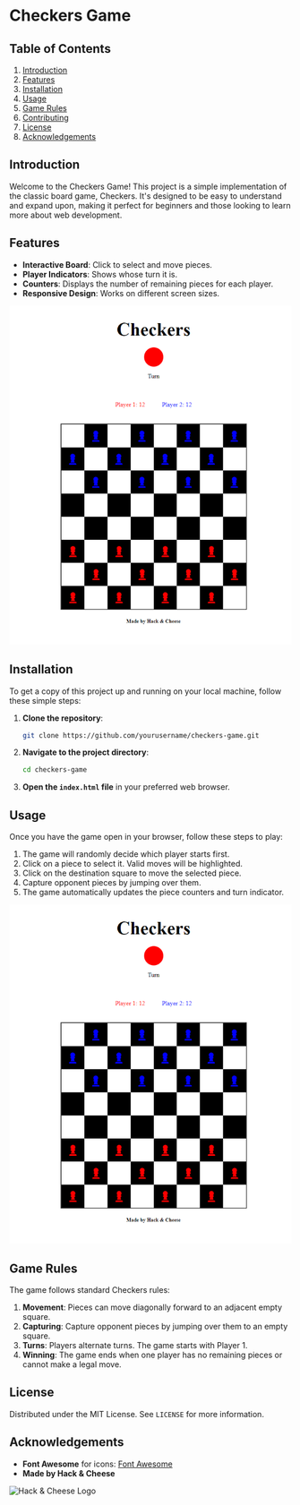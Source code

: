 # Checkers Game


## Table of Contents
1. [Introduction](#introduction)
2. [Features](#features)
3. [Installation](#installation)
4. [Usage](#usage)
5. [Game Rules](#game-rules)
6. [Contributing](#contributing)
7. [License](#license)
8. [Acknowledgements](#acknowledgements)

## Introduction
Welcome to the Checkers Game! This project is a simple implementation of the classic board game, Checkers. It's designed to be easy to understand and expand upon, making it perfect for beginners and those looking to learn more about web development.

## Features
- **Interactive Board**: Click to select and move pieces.
- **Player Indicators**: Shows whose turn it is.
- **Counters**: Displays the number of remaining pieces for each player.
- **Responsive Design**: Works on different screen sizes.

![Gameplay Screenshot](assets/images/checkers-screenshot.png) 

## Installation
To get a copy of this project up and running on your local machine, follow these simple steps:

1. **Clone the repository**:
    ```sh
    git clone https://github.com/yourusername/checkers-game.git
    ```

2. **Navigate to the project directory**:
    ```sh
    cd checkers-game
    ```

3. **Open the `index.html` file** in your preferred web browser.


## Usage
Once you have the game open in your browser, follow these steps to play:

1. The game will randomly decide which player starts first.
2. Click on a piece to select it. Valid moves will be highlighted.
3. Click on the destination square to move the selected piece.
4. Capture opponent pieces by jumping over them.
5. The game automatically updates the piece counters and turn indicator.

![Turn Indicator and Piece Counter](assets/images/checkers-screenshot.png)

## Game Rules
The game follows standard Checkers rules:

1. **Movement**: Pieces can move diagonally forward to an adjacent empty square.
2. **Capturing**: Capture opponent pieces by jumping over them to an empty square.
3. **Turns**: Players alternate turns. The game starts with Player 1.
4. **Winning**: The game ends when one player has no remaining pieces or cannot make a legal move.


## License
Distributed under the MIT License. See `LICENSE` for more information.

## Acknowledgements
- **Font Awesome** for icons: [Font Awesome](https://fontawesome.com/)
- **Made by Hack & Cheese**

![Hack & Cheese Logo](path/to/hack_and_cheese_logo.png) <!-- Replace with your logo image path -->

